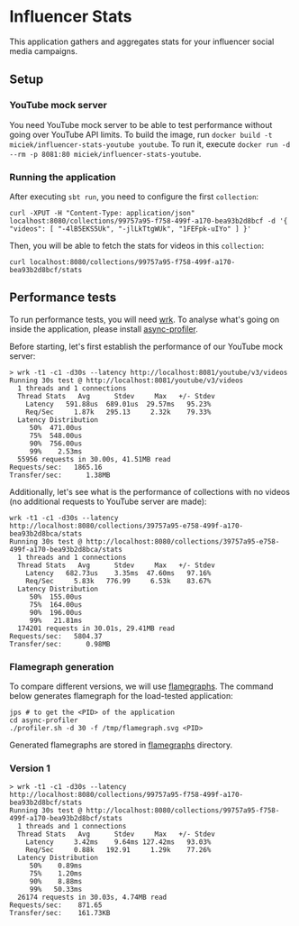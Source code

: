 # Influencer Stats

This application gathers and aggregates stats for your influencer social media campaigns.

## Setup
### YouTube mock server
You need YouTube mock server to be able to test performance without going over YouTube API limits. To build the image, run `docker build -t miciek/influencer-stats-youtube youtube`. To run it, execute `docker run -d --rm -p 8081:80 miciek/influencer-stats-youtube`.

### Running the application
After executing `sbt run`, you need to configure the first `collection`:

```
curl -XPUT -H "Content-Type: application/json" localhost:8080/collections/99757a95-f758-499f-a170-bea93b2d8bcf -d '{ "videos": [ "-4lB5EKS5Uk", "-jlLkTtgWUk", "1FEFpk-uIYo" ] }'
```

Then, you will be able to fetch the stats for videos in this `collection`:

```
curl localhost:8080/collections/99757a95-f758-499f-a170-bea93b2d8bcf/stats
```

## Performance tests
To run performance tests, you will need [wrk](https://github.com/wg/wrk). To analyse what's going on inside the application, please install [async-profiler](https://github.com/jvm-profiling-tools/async-profiler).

Before starting, let's first establish the performance of our YouTube mock server:

```
> wrk -t1 -c1 -d30s --latency http://localhost:8081/youtube/v3/videos
Running 30s test @ http://localhost:8081/youtube/v3/videos
  1 threads and 1 connections
  Thread Stats   Avg      Stdev     Max   +/- Stdev
    Latency   591.88us  689.01us  29.57ms   95.23%
    Req/Sec     1.87k   295.13     2.32k    79.33%
  Latency Distribution
     50%  471.00us
     75%  548.00us
     90%  756.00us
     99%    2.53ms
  55956 requests in 30.00s, 41.51MB read
Requests/sec:   1865.16
Transfer/sec:      1.38MB
```

Additionally, let's see what is the performance of collections with no videos (no additional requests to YouTube server are made):

```
wrk -t1 -c1 -d30s --latency http://localhost:8080/collections/39757a95-e758-499f-a170-bea93b2d8bca/stats
Running 30s test @ http://localhost:8080/collections/39757a95-e758-499f-a170-bea93b2d8bca/stats
  1 threads and 1 connections
  Thread Stats   Avg      Stdev     Max   +/- Stdev
    Latency   682.73us    3.35ms  47.60ms   97.16%
    Req/Sec     5.83k   776.99     6.53k    83.67%
  Latency Distribution
     50%  155.00us
     75%  164.00us
     90%  196.00us
     99%   21.81ms
  174201 requests in 30.01s, 29.41MB read
Requests/sec:   5804.37
Transfer/sec:      0.98MB
```

### Flamegraph generation
To compare different versions, we will use [flamegraphs](http://www.brendangregg.com/flamegraphs.html). The command below generates flamegraph for the load-tested application:

```
jps # to get the <PID> of the application
cd async-profiler
./profiler.sh -d 30 -f /tmp/flamegraph.svg <PID>
```

Generated flamegraphs are stored in [flamegraphs](./flamegraphs) directory.

### Version 1
```
> wrk -t1 -c1 -d30s --latency http://localhost:8080/collections/99757a95-f758-499f-a170-bea93b2d8bcf/stats
Running 30s test @ http://localhost:8080/collections/99757a95-f758-499f-a170-bea93b2d8bcf/stats
  1 threads and 1 connections
  Thread Stats   Avg      Stdev     Max   +/- Stdev
    Latency     3.42ms    9.64ms 127.42ms   93.03%
    Req/Sec     0.88k   192.91     1.29k    77.26%
  Latency Distribution
     50%    0.89ms
     75%    1.20ms
     90%    8.88ms
     99%   50.33ms
  26174 requests in 30.03s, 4.74MB read
Requests/sec:    871.65
Transfer/sec:    161.73KB
```

